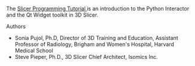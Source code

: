 The <a href="http://spujol.github.io/SlicerProgrammingTutorial/Slicer5_ProgrammingTutorial_SPujol-SPieper.pdf" target="_blank"> Slicer Programming Tutorial </a> is an introduction to the Python Interactor and the Qt Widget toolkit in 3D Slicer. 


Authors
* Sonia Pujol, Ph.D, Director of 3D Training and Education, Assistant Professor of Radiology, Brigham and Women's Hospital, Harvard Medical School
* Steve Pieper, Ph.D., 3D Slicer Chief Architect, Isomics Inc.



